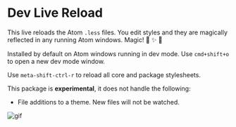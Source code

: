 # Dev Live Reload

This live reloads the Atom `.less` files. You edit styles and they are magically
reflected in any running Atom windows. Magic! :tophat: :sparkles: :rabbit2:

Installed by default on Atom windows running in dev mode. Use `cmd+shift+o` to
open a new dev mode window.

Use `meta-shift-ctrl-r` to reload all core and package stylesheets.

This package is __experimental__, it does not handle the following:

* File additions to a theme. New files will not be watched.

![gif](https://f.cloud.github.com/assets/69169/1387004/d2dc45f2-3b84-11e3-877e-cac8c51e9702.gif)
